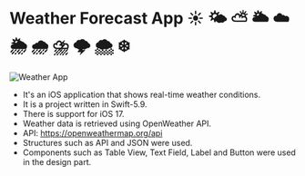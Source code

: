 # Weather Forecast App ☀️ 🌤️ ⛅️ 🌥️ ☁️ 🌦️ 🌧️ ⛈️ 🌩️ 🌨️ ❄️

![Weather App](https://i.ytimg.com/vi/MdIfZJ08g2I/maxresdefault.jpg)

- It's an iOS application that shows real-time weather conditions.
- It is a project written in Swift-5.9.
- There is support for iOS 17.
- Weather data is retrieved using OpenWeather API.
- API: https://openweathermap.org/api 
- Structures such as API and JSON were used.
- Components such as Table View, Text Field, Label and Button were used in the design part.
